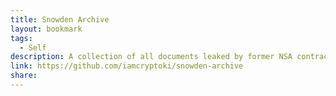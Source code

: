 ```yaml
---
title: Snowden Archive
layout: bookmark
tags:
  - Self
description: A collection of all documents leaked by former NSA contractor and whistleblower Edward Snowden.
link: https://github.com/iamcryptoki/snowden-archive
share:
---
```


